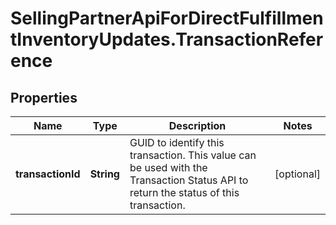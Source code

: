 # SellingPartnerApiForDirectFulfillmentInventoryUpdates.TransactionReference

## Properties

Name | Type | Description | Notes
------------ | ------------- | ------------- | -------------
**transactionId** | **String** | GUID to identify this transaction. This value can be used with the Transaction Status API to return the status of this transaction. | [optional] 


